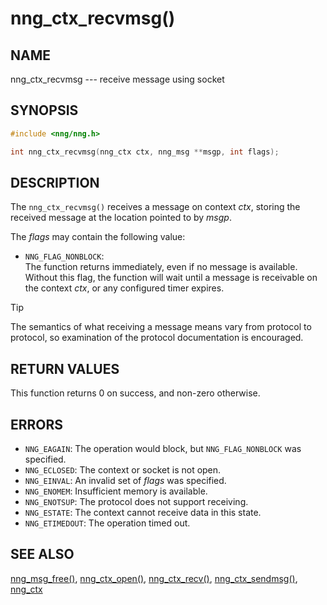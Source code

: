 # nng_ctx_recvmsg()

## NAME

nng_ctx_recvmsg --- receive message using socket

## SYNOPSIS

```c
#include <nng/nng.h>

int nng_ctx_recvmsg(nng_ctx ctx, nng_msg **msgp, int flags);
```

## DESCRIPTION

The `nng_ctx_recvmsg()` receives a message on context _ctx_, storing the
received message at the location pointed to by _msgp_.

The _flags_ may contain the following value:

- `NNG_FLAG_NONBLOCK`:\
  The function returns immediately, even if no message is available.
  Without this flag, the function will wait until a message is receivable
  on the context _ctx_, or any configured timer expires.

> [!TIP]
> The semantics of what receiving a message means vary from protocol to
> protocol, so examination of the protocol documentation is encouraged.

## RETURN VALUES

This function returns 0 on success, and non-zero otherwise.

## ERRORS

- `NNG_EAGAIN`: The operation would block, but `NNG_FLAG_NONBLOCK` was specified.
- `NNG_ECLOSED`: The context or socket is not open.
- `NNG_EINVAL`: An invalid set of _flags_ was specified.
- `NNG_ENOMEM`: Insufficient memory is available.
- `NNG_ENOTSUP`: The protocol does not support receiving.
- `NNG_ESTATE`: The context cannot receive data in this state.
- `NNG_ETIMEDOUT`: The operation timed out.

## SEE ALSO

[nng_msg_free()](nng_msg_free.md),
[nng_ctx_open()](nng_ctx_open.md),
[nng_ctx_recv()](nng_ctx_recv.md),
[nng_ctx_sendmsg()](nng_ctx_sendmsg.md),
[nng_ctx](nng_ctx)

